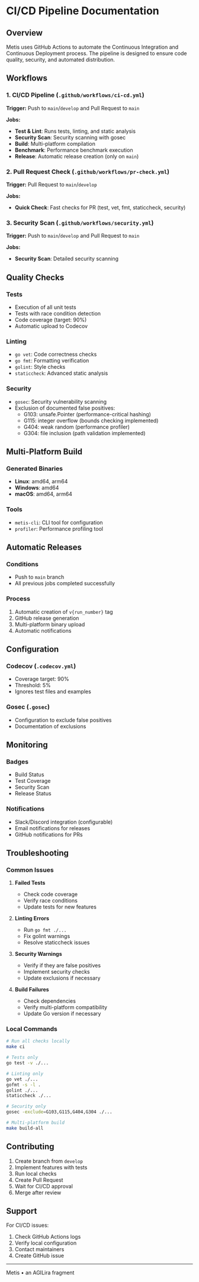 # CI/CD Pipeline Documentation

## Overview

Metis uses GitHub Actions to automate the Continuous Integration and Continuous Deployment process. The pipeline is designed to ensure code quality, security, and automated distribution.

## Workflows

### 1. CI/CD Pipeline (`.github/workflows/ci-cd.yml`)

**Trigger:** Push to `main`/`develop` and Pull Request to `main`

**Jobs:**
- **Test & Lint**: Runs tests, linting, and static analysis
- **Security Scan**: Security scanning with gosec
- **Build**: Multi-platform compilation
- **Benchmark**: Performance benchmark execution
- **Release**: Automatic release creation (only on `main`)

### 2. Pull Request Check (`.github/workflows/pr-check.yml`)

**Trigger:** Pull Request to `main`/`develop`

**Jobs:**
- **Quick Check**: Fast checks for PR (test, vet, fmt, staticcheck, security)

### 3. Security Scan (`.github/workflows/security.yml`)

**Trigger:** Push to `main`/`develop` and Pull Request to `main`

**Jobs:**
- **Security Scan**: Detailed security scanning

## Quality Checks

### Tests
- Execution of all unit tests
- Tests with race condition detection
- Code coverage (target: 90%)
- Automatic upload to Codecov

### Linting
- `go vet`: Code correctness checks
- `go fmt`: Formatting verification
- `golint`: Style checks
- `staticcheck`: Advanced static analysis

### Security
- `gosec`: Security vulnerability scanning
- Exclusion of documented false positives:
  - G103: unsafe.Pointer (performance-critical hashing)
  - G115: integer overflow (bounds checking implemented)
  - G404: weak random (performance profiler)
  - G304: file inclusion (path validation implemented)

## Multi-Platform Build

### Generated Binaries
- **Linux**: amd64, arm64
- **Windows**: amd64
- **macOS**: amd64, arm64

### Tools
- `metis-cli`: CLI tool for configuration
- `profiler`: Performance profiling tool

## Automatic Releases

### Conditions
- Push to `main` branch
- All previous jobs completed successfully

### Process
1. Automatic creation of `v{run_number}` tag
2. GitHub release generation
3. Multi-platform binary upload
4. Automatic notifications

## Configuration

### Codecov (`.codecov.yml`)
- Coverage target: 90%
- Threshold: 5%
- Ignores test files and examples

### Gosec (`.gosec`)
- Configuration to exclude false positives
- Documentation of exclusions

## Monitoring

### Badges
- Build Status
- Test Coverage
- Security Scan
- Release Status

### Notifications
- Slack/Discord integration (configurable)
- Email notifications for releases
- GitHub notifications for PRs

## Troubleshooting

### Common Issues

1. **Failed Tests**
   - Check code coverage
   - Verify race conditions
   - Update tests for new features

2. **Linting Errors**
   - Run `go fmt ./...`
   - Fix golint warnings
   - Resolve staticcheck issues

3. **Security Warnings**
   - Verify if they are false positives
   - Implement security checks
   - Update exclusions if necessary

4. **Build Failures**
   - Check dependencies
   - Verify multi-platform compatibility
   - Update Go version if necessary

### Local Commands

```bash
# Run all checks locally
make ci

# Tests only
go test -v ./...

# Linting only
go vet ./...
gofmt -s -l .
golint ./...
staticcheck ./...

# Security only
gosec -exclude=G103,G115,G404,G304 ./...

# Multi-platform build
make build-all
```

## Contributing

1. Create branch from `develop`
2. Implement features with tests
3. Run local checks
4. Create Pull Request
5. Wait for CI/CD approval
6. Merge after review

## Support

For CI/CD issues:
1. Check GitHub Actions logs
2. Verify local configuration
3. Contact maintainers
4. Create GitHub issue 

---

Metis • an AGILira fragment